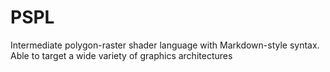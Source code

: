 PSPL
====

Intermediate polygon-raster shader language with Markdown-style syntax. Able to target a wide variety of graphics architectures
